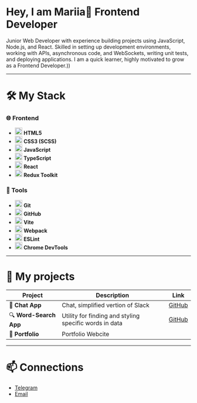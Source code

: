 # Hey, I am Mariia👋 **Frontend Developer** 

Junior Web Developer with experience building projects using JavaScript, Node.js, and React. Skilled in setting up development environments, working with APIs, asynchronous code, and WebSockets, writing unit tests, and deploying applications. I am a quick learner, highly motivated to grow as a Frontend Developer.))

---

# 🛠️ My Stack  

### 🌐 Frontend  
- <img src="https://cdn.jsdelivr.net/gh/devicons/devicon/icons/html5/html5-original.svg" width="20"/> **HTML5**
- <img src="https://cdn.jsdelivr.net/gh/devicons/devicon/icons/css3/css3-original.svg" width="20"/> **CSS3 (SCSS)**  
- <img src="https://cdn.jsdelivr.net/gh/devicons/devicon/icons/javascript/javascript-original.svg" width="20"/> **JavaScript**  
- <img src="https://cdn.jsdelivr.net/gh/devicons/devicon/icons/typescript/typescript-original.svg" width="20"/> **TypeScript**  
- <img src="https://cdn.jsdelivr.net/gh/devicons/devicon/icons/react/react-original.svg" width="20"/> **React**  
- <img src="https://cdn.jsdelivr.net/gh/devicons/devicon/icons/redux/redux-original.svg" width="20"/> **Redux Toolkit**  

### 🧰 Tools  
- <img src="https://cdn.jsdelivr.net/gh/devicons/devicon/icons/git/git-original.svg" width="20"/> **Git**  
- <img src="https://cdn.jsdelivr.net/gh/devicons/devicon/icons/github/github-original.svg" width="20"/> **GitHub**  
- <img src="https://cdn.jsdelivr.net/gh/devicons/devicon/icons/vitejs/vitejs-original.svg" width="20"/> **Vite**  
- <img src="https://cdn.jsdelivr.net/gh/devicons/devicon/icons/webpack/webpack-original.svg" width="20"/> **Webpack**  
- <img src="https://cdn.jsdelivr.net/gh/devicons/devicon/icons/eslint/eslint-original.svg" width="20"/> **ESLint**  
- <img src="https://cdn.jsdelivr.net/gh/devicons/devicon/icons/chrome/chrome-original.svg" width="20"/> **Chrome DevTools** 
---

# 🚀 My projects

| Project | Description | Link |
|--------|-----------|--------|
| 📝 **Chat App** | Chat, simplified vertion of Slack | [GitHub](https://github.com/ogurtsovam/frontend-project-12) |
| 🔍 **Word-Search App** | Utility for finding and styling specific words in data | [GitHub](https://github.com/ogurtsovam/word-search-and-color) |
| 🎨 **Portfolio** | Portfolio Webcite | 

---

# 📫 Connections
- [Telegram](https://t.me/good_cucumber)
- [Email](mailto:ogurts.maria@gmail.com)
